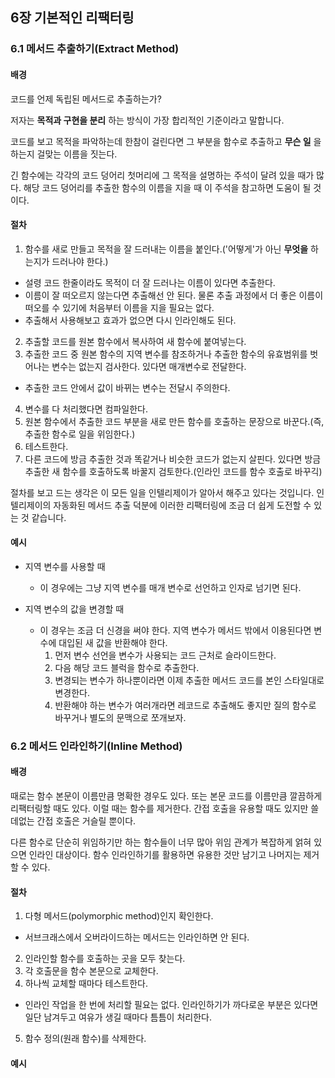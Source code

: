 ## 6장 기본적인 리팩터링

### 6.1 메서드 추출하기(Extract Method)

#### 배경

코드를 언제 독립된 메서드로 추출하는가?

저자는 **목적과 구현을 분리** 하는 방식이 가장 합리적인 기준이라고 말합니다.

코드를 보고 목적을 파악하는데 한참이 걸린다면 그 부분을 함수로 추출하고 **무슨 일** 을 하는지 걸맞는 이름을 짓는다.

긴 함수에는 각각의 코드 덩어리 첫머리에 그 목적을 설명하는 주석이 달려 있을 때가 많다. 해당 코드 덩어리를 추출한 함수의 이름을 지을 때 이 주석을 참고하면 도움이 될 것이다.

#### 절차

1. 함수를 새로 만들고 목적을 잘 드러내는 이름을 붙인다.('어떻게'가 아닌 **무엇을** 하는지가 드러나야 한다.)

- 설령 코드 한줄이라도 목적이 더 잘 드러나는 이름이 있다면 추출한다.
- 이름이 잘 떠오르지 않는다면 추출해선 안 된다. 물론 추출 과정에서 더 좋은 이름이 떠오를 수 있기에 처음부터 이름을 지을 필요는 없다.
- 추출해서 사용해보고 효과가 없으면 다시 인라인해도 된다.

2. 추출할 코드를 원본 함수에서 복사하여 새 함수에 붙여넣는다.
3. 추출한 코드 중 원본 함수의 지역 변수를 참조하거나 추출한 함수의 유효범위를 벗어나는 변수는 없는지 검사한다. 있다면 매개변수로 전달한다.

- 추출한 코드 안에서 값이 바뀌는 변수는 전달시 주의한다.

4. 변수를 다 처리했다면 컴파일한다.
5. 원본 함수에서 추출한 코드 부분을 새로 만든 함수를 호출하는 문장으로 바꾼다.(즉, 추출한 함수로 일을 위임한다.)
6. 테스트한다.
7. 다른 코드에 방금 추출한 것과 똑같거나 비슷한 코드가 없는지 살핀다. 있다면 방금 추출한 새 함수를 호출하도록 바꿀지 검토한다.(인라인 코드를 함수 호출로 바꾸긱)

절차를 보고 드는 생각은 이 모든 일을 인텔리제이가 알아서 해주고 있다는 것입니다. 인텔리제이의 자동화된 메서드 추출 덕분에 이러한 리팩터링에 조금 더 쉽게 도전할 수 있는 것 같습니다.

#### 예시

- 지역 변수를 사용할 때
  - 이 경우에는 그냥 지역 변수를 매개 변수로 선언하고 인자로 넘기면 된다. 

- 지역 변수의 값을 변경할 때
  - 이 경우는 조금 더 신경을 써야 한다. 지역 변수가 메서드 밖에서 이용된다면 변수에 대입된 새 값을 반환해야 한다.
    1. 먼저 변수 선언을 변수가 사용되는 코드 근처로 슬라이드한다.
    2. 다음 해당 코드 블럭을 함수로 추출한다.
    3. 변경되는 변수가 하나뿐이라면 이제 추출한 메서드 코드를 본인 스타일대로 변경한다.
    4. 반환해야 하는 변수가 여러개라면 레코드로 추출해도 좋지만 질의 함수로 바꾸거나 별도의 문맥으로 쪼개보자.


### 6.2 메서드 인라인하기(Inline Method)

#### 배경

때로는 함수 본문이 이름만큼 명확한 경우도 있다. 또는 본문 코드를 이름만큼 깔끔하게 리팩터링할 때도 있다. 이럴 때는 함수를 제거한다. 간접 호출을 유용할 때도 있지만 쓸데없는 간접 호출은 거슬릴 뿐이다.

다른 함수로 단순히 위임하기만 하는 함수들이 너무 많아 위임 관계가 복잡하게 얽혀 있으면 인라인 대상이다. 함수 인라인하기를 활용하면 유용한 것만 남기고 나머지는 제거할 수 있다.

#### 절차

1. 다형 메서드(polymorphic method)인지 확인한다.
- 서브크래스에서 오버라이드하는 메서드는 인라인하면 안 된다.
2. 인라인할 함수를 호출하는 곳을 모두 찾는다.
3. 각 호출문을 함수 본문으로 교체한다.
4. 하나씩 교체할 때마다 테스트한다.
- 인라인 작업을 한 번에 처리할 필요는 없다. 인라인하기가 까다로운 부분은 있다면 일단 남겨두고 여유가 생길 때마다 틈틈이 처리한다.
5. 함수 정의(원래 함수)를 삭제한다.

#### 예시
